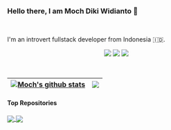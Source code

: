 ### Hello there, I am Moch Diki Widianto 👋

<br />

I'm an introvert fullstack developer from Indonesia 🇮🇩. 

<p align="center">
<a href="https://github.com/dikiwidia"><img src="https://img.shields.io/badge/GitHub-100000?style=for-the-badge&logo=github&logoColor=white" /></a>
<a href="https://www.linkedin.com/in/mochdikiwidianto"><img src="https://img.shields.io/badge/LinkedIn-0077B5?style=for-the-badge&logo=linkedin&logoColor=white" /></a>
<a href="https://www.instagram.com/mochdikiwidianto/"><img src="https://img.shields.io/badge/Instagram-E4405F?style=for-the-badge&logo=instagram&logoColor=white" /></a>
</p>

<br />

| <a href="https://github.com/dikiwidia"><img align="center" src="https://github-readme-stats.vercel.app/api?username=dikiwidia&show_icons=true&include_all_commits=true&theme=buefy&hide_border=true" alt="Moch's github stats" /></a> | <a href="https://github.com/dikiwidia"><img align="center" src="https://github-readme-stats.vercel.app/api/top-langs/?username=dikiwidia&layout=compact&theme=buefy&hide_border=true" /></a> |
| ------------- | ------------- |

#### Top Repositories


<a href="https://github.com/dikiwidia/salam">
  <img align="center" src="https://github-readme-stats.vercel.app/api/pin/?username=dikiwidia&repo=salam&theme=buefy" />
</a>
<a href="https://github.com/dikiwidia/tokoku">
  <img align="center" src="https://github-readme-stats.vercel.app/api/pin/?username=dikiwidia&repo=tokoku&theme=buefy" />
</a>
